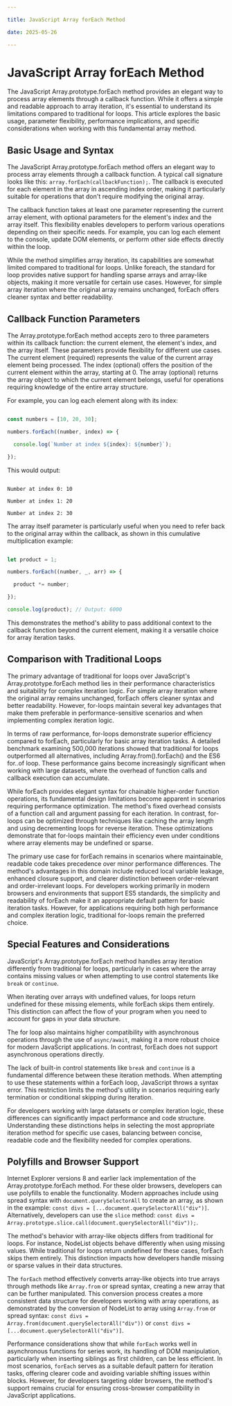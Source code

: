 ```yaml
---

title: JavaScript Array forEach Method

date: 2025-05-26

---
```



# JavaScript Array forEach Method

The JavaScript Array.prototype.forEach method provides an elegant way to process array elements through a callback function. While it offers a simple and readable approach to array iteration, it's essential to understand its limitations compared to traditional for loops. This article explores the basic usage, parameter flexibility, performance implications, and specific considerations when working with this fundamental array method.


## Basic Usage and Syntax

The JavaScript Array.prototype.forEach method offers an elegant way to process array elements through a callback function. A typical call signature looks like this: `array.forEach(callbackFunction);`. The callback is executed for each element in the array in ascending index order, making it particularly suitable for operations that don't require modifying the original array.

The callback function takes at least one parameter representing the current array element, with optional parameters for the element's index and the array itself. This flexibility enables developers to perform various operations depending on their specific needs. For example, you can log each element to the console, update DOM elements, or perform other side effects directly within the loop.

While the method simplifies array iteration, its capabilities are somewhat limited compared to traditional for loops. Unlike foreach, the standard for loop provides native support for handling sparse arrays and array-like objects, making it more versatile for certain use cases. However, for simple array iteration where the original array remains unchanged, forEach offers cleaner syntax and better readability.


## Callback Function Parameters

The Array.prototype.forEach method accepts zero to three parameters within its callback function: the current element, the element's index, and the array itself. These parameters provide flexibility for different use cases. The current element (required) represents the value of the current array element being processed. The index (optional) offers the position of the current element within the array, starting at 0. The array (optional) returns the array object to which the current element belongs, useful for operations requiring knowledge of the entire array structure.

For example, you can log each element along with its index:

```javascript

const numbers = [10, 20, 30];

numbers.forEach((number, index) => {

  console.log(`Number at index ${index}: ${number}`);

});

```

This would output:

```

Number at index 0: 10

Number at index 1: 20

Number at index 2: 30

```

The array itself parameter is particularly useful when you need to refer back to the original array within the callback, as shown in this cumulative multiplication example:

```javascript

let product = 1;

numbers.forEach((number, _, arr) => {

  product *= number;

});

console.log(product); // Output: 6000

```

This demonstrates the method's ability to pass additional context to the callback function beyond the current element, making it a versatile choice for array iteration tasks.


## Comparison with Traditional Loops

The primary advantage of traditional for loops over JavaScript's Array.prototype.forEach method lies in their performance characteristics and suitability for complex iteration logic. For simple array iteration where the original array remains unchanged, forEach offers cleaner syntax and better readability. However, for-loops maintain several key advantages that make them preferable in performance-sensitive scenarios and when implementing complex iteration logic.

In terms of raw performance, for-loops demonstrate superior efficiency compared to forEach, particularly for basic array iteration tasks. A detailed benchmark examining 500,000 iterations showed that traditional for loops outperformed all alternatives, including Array.from().forEach() and the ES6 for..of loop. These performance gains become increasingly significant when working with large datasets, where the overhead of function calls and callback execution can accumulate.

While forEach provides elegant syntax for chainable higher-order function operations, its fundamental design limitations become apparent in scenarios requiring performance optimization. The method's fixed overhead consists of a function call and argument passing for each iteration. In contrast, for-loops can be optimized through techniques like caching the array length and using decrementing loops for reverse iteration. These optimizations demonstrate that for-loops maintain their efficiency even under conditions where array elements may be undefined or sparse.

The primary use case for forEach remains in scenarios where maintainable, readable code takes precedence over minor performance differences. The method's advantages in this domain include reduced local variable leakage, enhanced closure support, and clearer distinction between order-relevant and order-irrelevant loops. For developers working primarily in modern browsers and environments that support ES5 standards, the simplicity and readability of forEach make it an appropriate default pattern for basic iteration tasks. However, for applications requiring both high performance and complex iteration logic, traditional for-loops remain the preferred choice.


## Special Features and Considerations

JavaScript's Array.prototype.forEach method handles array iteration differently from traditional for loops, particularly in cases where the array contains missing values or when attempting to use control statements like `break` or `continue`.

When iterating over arrays with undefined values, for loops return undefined for these missing elements, while forEach skips them entirely. This distinction can affect the flow of your program when you need to account for gaps in your data structure.

The for loop also maintains higher compatibility with asynchronous operations through the use of `async/await`, making it a more robust choice for modern JavaScript applications. In contrast, forEach does not support asynchronous operations directly.

The lack of built-in control statements like `break` and `continue` is a fundamental difference between these iteration methods. When attempting to use these statements within a forEach loop, JavaScript throws a syntax error. This restriction limits the method's utility in scenarios requiring early termination or conditional skipping during iteration.

For developers working with large datasets or complex iteration logic, these differences can significantly impact performance and code structure. Understanding these distinctions helps in selecting the most appropriate iteration method for specific use cases, balancing between concise, readable code and the flexibility needed for complex operations.


## Polyfills and Browser Support

Internet Explorer versions 8 and earlier lack implementation of the Array.prototype.forEach method. For these older browsers, developers can use polyfills to enable the functionality. Modern approaches include using spread syntax with `document.querySelectorAll` to create an array, as shown in the example: `const divs = [...document.querySelectorAll("div")]`. Alternatively, developers can use the `slice` method: `const divs = Array.prototype.slice.call(document.querySelectorAll("div"));`.

The method's behavior with array-like objects differs from traditional for loops. For instance, NodeList objects behave differently when using missing values. While traditional for loops return undefined for these cases, forEach skips them entirely. This distinction impacts how developers handle missing or sparse values in their data structures.

The `forEach` method effectively converts array-like objects into true arrays through methods like `Array.from` or spread syntax, creating a new array that can be further manipulated. This conversion process creates a more consistent data structure for developers working with array operations, as demonstrated by the conversion of NodeList to array using `Array.from` or spread syntax: `const divs = Array.from(document.querySelectorAll("div"))` or `const divs = [...document.querySelectorAll("div")]`.

Performance considerations show that while `forEach` works well in asynchronous functions for series work, its handling of DOM manipulation, particularly when inserting siblings as first children, can be less efficient. In most scenarios, `forEach` serves as a suitable default pattern for iteration tasks, offering clearer code and avoiding variable shifting issues within blocks. However, for developers targeting older browsers, the method's support remains crucial for ensuring cross-browser compatibility in JavaScript applications.

